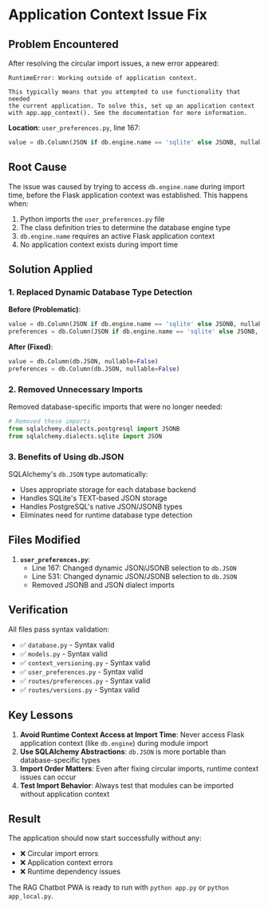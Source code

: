 # Application Context Issue Fix

## Problem Encountered

After resolving the circular import issues, a new error appeared:

```
RuntimeError: Working outside of application context.

This typically means that you attempted to use functionality that needed
the current application. To solve this, set up an application context
with app.app_context(). See the documentation for more information.
```

**Location**: `user_preferences.py`, line 167:
```python
value = db.Column(JSON if db.engine.name == 'sqlite' else JSONB, nullable=False)
```

## Root Cause

The issue was caused by trying to access `db.engine.name` during import time, before the Flask application context was established. This happens when:

1. Python imports the `user_preferences.py` file
2. The class definition tries to determine the database engine type
3. `db.engine.name` requires an active Flask application context
4. No application context exists during import time

## Solution Applied

### 1. Replaced Dynamic Database Type Detection

**Before (Problematic)**:
```python
value = db.Column(JSON if db.engine.name == 'sqlite' else JSONB, nullable=False)
preferences = db.Column(JSON if db.engine.name == 'sqlite' else JSONB, nullable=False)
```

**After (Fixed)**:
```python
value = db.Column(db.JSON, nullable=False)
preferences = db.Column(db.JSON, nullable=False)
```

### 2. Removed Unnecessary Imports

Removed database-specific imports that were no longer needed:
```python
# Removed these imports
from sqlalchemy.dialects.postgresql import JSONB
from sqlalchemy.dialects.sqlite import JSON
```

### 3. Benefits of Using db.JSON

SQLAlchemy's `db.JSON` type automatically:
- Uses appropriate storage for each database backend
- Handles SQLite's TEXT-based JSON storage
- Handles PostgreSQL's native JSON/JSONB types
- Eliminates need for runtime database type detection

## Files Modified

1. **`user_preferences.py`**:
   - Line 167: Changed dynamic JSON/JSONB selection to `db.JSON`
   - Line 531: Changed dynamic JSON/JSONB selection to `db.JSON`
   - Removed JSONB and JSON dialect imports

## Verification

All files pass syntax validation:
- ✅ `database.py` - Syntax valid
- ✅ `models.py` - Syntax valid  
- ✅ `context_versioning.py` - Syntax valid
- ✅ `user_preferences.py` - Syntax valid
- ✅ `routes/preferences.py` - Syntax valid
- ✅ `routes/versions.py` - Syntax valid

## Key Lessons

1. **Avoid Runtime Context Access at Import Time**: Never access Flask application context (like `db.engine`) during module import
2. **Use SQLAlchemy Abstractions**: `db.JSON` is more portable than database-specific types
3. **Import Order Matters**: Even after fixing circular imports, runtime context issues can occur
4. **Test Import Behavior**: Always test that modules can be imported without application context

## Result

The application should now start successfully without any:
- ❌ Circular import errors
- ❌ Application context errors  
- ❌ Runtime dependency issues

The RAG Chatbot PWA is ready to run with `python app.py` or `python app_local.py`.